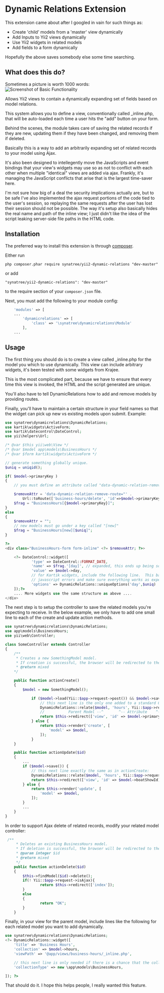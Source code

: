 Dynamic Relations Extension
===========================

This extension came about after I googled in vain for such things as:

- Create 'child' models from a 'master' view dynamically
- Add Inputs to Yii2 views dynamically
- Use Yii2 widgets in related models
- Add fields to a form dynamically

Hopefully the above saves somebody else some time searching.

What does this do?
------------------
Sometimes a picture is worth 1000 words:
![Screenshot of Basic Functionality](http://synatree.com/assets/persist/yii2-dynamic-relations-example.png "Screenshot of Basic Functionality")

Allows Yii2 views to contain a dynamically expanding set of fields based on model relations.

This system allows you to define a view, conventionally called _inline.php, that will be auto-loaded each time a user hits the "add" button on your form.

Behind the scenes, the module takes care of saving the related records if they are new, updating them if they have been changed, and removing them if deleted.

Basically this is a way to add an arbitrarily expanding set of related records to your model using Ajax.

It's also been designed to intellegently move the JavaScripts and event bindings that your view's widgets may use so as not to conflict with each other when multiple "identical" views are added via ajax.  Frankly, it's managing the JavaScript conflicts that arise that is the largest time-saver here.

I'm not sure how big of a deal the security implications actually are, but to be safe I've also implemented the ajax request portions of the code tied to the user's session, so replaying the same requests after the user has lost their session should not be possible.  The way it's setup also basically hides the real name and path of the inline view; I just didn't like the idea of the script leaking server-side file paths in the HTML code.

Installation
------------

The preferred way to install this extension is through [composer](http://getcomposer.org/download/).

Either run

```
php composer.phar require synatree/yii2-dynamic-relations "dev-master"
```

or add

```
"synatree/yii2-dynamic-relations": "dev-master"
```

to the require section of your `composer.json` file.

Next, you must add the following to your module config:

```php
    'modules' => [
    ...
		'dynamicrelations' => [
			'class' => '\synatree\dynamicrelations\Module'
		],
    ...
```


Usage
-----

The first thing you should do is to create a view called _inline.php for the model you which to use dynamically.  This view can include arbitrary widgets, it's been tested with some widgets from Krajee.

This is the most complicated part, because we have to ensure that every time this view is invoked, the HTML and the script generated are unique. 

You'll also have to tell DynamicRelations how to add and remove models by providing routes.

Finally, you'll have to maintain a certain structure in your field names so that the widget can pick up new vs existing models upon submit.  Example:


```php
use synatree\dynamicrelations\DynamicRelations;
use kartik\widgets\ActiveForm;
use kartik\datecontrol\DateControl;
use yii\helpers\Url;

/* @var $this yii\web\View */
/* @var $model app\models\BusinessHours */
/* @var $form kartik\widgets\ActiveForm */

// generate something globally unique.
$uniq = uniqid();

if( $model->primaryKey )
{
    // you must define an attribute called "data-dynamic-relation-remove-route" if you plan to allow inline deletion of models from the form.

	$removeAttr = 'data-dynamic-relation-remove-route="' . 
		Url::toRoute(['business-hours/delete', 'id'=>$model->primaryKey]) . '"';
	$frag = "BusinessHours[{$model->primaryKey}]";
}
else
{
    $removeAttr = "";
    // new models must go under a key called "[new]"
    $frag = "BusinessHours[new][$uniq]";
}

?>
<div class="BusinessHours-form form-inline" <?= $removeAttr; ?>>

    <?= DateControl::widget([
			'type' => DateControl::FORMAT_DATE,
			'name' => $frag.'[day]', // expanded, this ends up being something like BusinessHours[1][day] or BusinessHours[new][random][day]
			'value' => $model->day,
			// for Kartik widgets, include the following line.  This basically generates a globally unique set of pluginOptions, which is important to prevent
			// javascript errors and make sure everything works as expected.
			'options' => DynamicRelations::uniqueOptions('day',$uniq)
    ]);?>
    .... More widgets use the same structure as above .... 
</div>
```
The next step is to setup the controller to save the related models you're expecting to receive.  In the below example, we only have to add one small line to each of the create and update action methods.

```php
use synatree\dynamicrelations\DynamicRelations;
use app\models\BusinessHours;
use yii\web\Controller;

class SomeController extends Controller
{
    /**
	 * Creates a new SomethingModel model.
	 * If creation is successful, the browser will be redirected to the 'view' page.
	 * @return mixed
    */

    public function actionCreate()
    {
        $model = new SomethingModel();

            if ($model->load(Yii::$app->request->post()) && $model->save()) {
				// this next line is the only one added to a standard Gii-created controller action:
                DynamicRelations::relate($model, 'hours', Yii::$app->request->post(), 'BusinessHours', BusinessHours::className());
                //           Parent Model --^       ^-- Attribute    ^-- Array to search  ^-- Root Key  ^-- Model Class Name
                return $this->redirect(['view', 'id' => $model->primaryKey]);
            } else {
                return $this->render('create', [
                    'model' => $model,
                ]);
            }
    }

    public function actionUpdate($id)
    {
        ...
        if ($model->save()) {
            // this next line exactly the same as in actionCreate:
            DynamicRelations::relate($model, 'hours', Yii::$app->request->post(), 'BusinessHours', BusinessHours::className());
            return $this->redirect(['view', 'id' => $model->boatShowId]);
        } else {
            return $this->render('update', [
                'model' => $model,
            ]);
        }
        ...
    }
}
```

In order to support Ajax delete of related records, modify your related model controller:

```php
 /**
     * Deletes an existing BusinessHours model.
     * If deletion is successful, the browser will be redirected to the 'index' page.
     * @param integer $id
     * @return mixed
     */
    public function actionDelete($id)
    {
        $this->findModel($id)->delete();
        if(! Yii::$app->request->isAjax){
                return $this->redirect(['index']);
        }
        else
        {
                return "OK";
        }
    }


```


Finally, in your view for the parent model, include lines like the following for each related model you want to add dynamically.

```php
use synatree\dynamicrelations\DynamicRelations;
<?= DynamicRelations::widget([
	'title' => 'Business Hours',
	'collection' => $model->hours,
	'viewPath' => '@app/views/business-hours/_inline.php',

	// this next line is only needed if there is a chance that the collection above will be empty.  This gives the script a prototype to work with.
	'collectionType' => new \app\models\BusinessHours,

]); ?>
```
That should do it.  I hope this helps people, I really wanted this feature.

